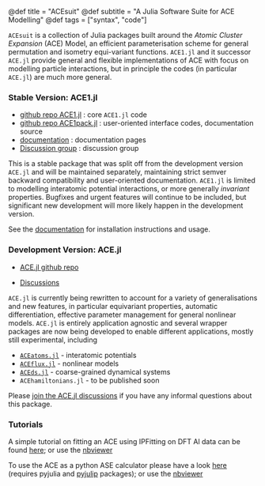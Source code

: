 @def title = "ACEsuit"
@def subtitle = "A Julia Software Suite for ACE Modelling"
@def tags = ["syntax", "code"]


`ACEsuit` is a collection of Julia packages built around the *Atomic Cluster Expansion* (ACE) Model, an efficient parameterisation scheme for general permutation and isometry equi-variant functions. `ACE1.jl` and it successor `ACE.jl` provide general and flexible implementations of ACE with focus on modelling particle interactions, but in principle the codes (in particular `ACE.jl`) are much more general.

### Stable Version: ACE1.jl

* [github repo ACE1.jl](https://github.com/ACEsuit/ACE1.jl) : core `ACE1.jl` code
* [github repo ACE1pack.jl](https://github.com/ACEsuit/ACE1pack.jl) : user-oriented interface codes, documentation source
* [documentation](https://acesuit.github.io/ACE1pack.jl/dev/) : documentation pages
* [Discussion group](https://github.com/ACEsuit/ACE1pack.jl/discussions) : discussion group
 
This is a stable package that was split off from the development version `ACE.jl` and will be maintained separately, maintaining strict semver backward compatibility and user-oriented documentation. `ACE1.jl` is limited to modelling interatomic potential interactions, or more generally *invariant* properties. Bugfixes and urgent features will continue to be included, but significant new development will more likely happen in the development version. 

See the [documentation](https://acesuit.github.io/ACE1pack.jl/dev/) for installation instructions and usage.

### Development Version: ACE.jl

* [ACE.jl github repo](https://github.com/ACEsuit/ACE.jl)
<!-- * [Developer docs](https://acesuit.github.io/ACE.jl/dev/) -->
* [Discussions](https://github.com/ACEsuit/ACE.jl/discussions)

`ACE.jl` is currently being rewritten to account for a variety of generalisations and new features, in particular equivariant properties, automatic differentiation, effective parameter management for general nonlinear models. `ACE.jl` is entirely application agnostic and several wrapper packages are now being developed to enable different applications, mostly still experimental, including 

* [`ACEatoms.jl`](https://github.com/ACEsuit/ACEatoms.jl) - interatomic potentials 
* [`ACEflux.jl`](https://github.com/ACEsuit/ACEflux.jl) - nonlinear models
* [`ACEds.jl`](https://github.com/ACEsuit/ACEds.jl) - coarse-grained dynamical systems 
* `ACEhamiltonians.jl` - to be published soon

Please [join the ACE.jl discussions](https://github.com/ACEsuit/ACE.jl/discussions) if you have any informal questions about this package. 

### Tutorials

A simple tutorial on fitting an ACE using IPFitting on DFT Al data can be found [here](https://github.com/ACEsuit/acesuit.github.io/blob/main/tutorials/ACE%20Fitting.ipynb); or use the [nbviewer](https://nbviewer.jupyter.org/github/ACEsuit/acesuit.github.io/blob/main/tutorials/ACE%20Fitting.ipynb)

To use the ACE as a python ASE calculator please have a look [here](https://github.com/ACEsuit/acesuit.github.io/tree/main/tutorials/PyJuLIP_interface.ipynb) (requires pyjulia and [pyjulip](https://github.com/casv2/pyjulip) packages); or use the [nbviewer](https://nbviewer.jupyter.org/github/ACEsuit/acesuit.github.io/blob/main/tutorials/PyJuLIP_interface.ipynb)



<!-- [ACE1.jl](ace1/): original atomic cluster expansion, 

[ACE.jl](ace/): extended and generalized atomic cluster expansion 

[Gallery](gallery/): 

[ACEweb](https://cortner.github.io/ACEweb/): wider ACE community -->
